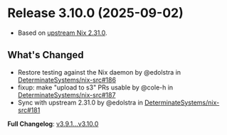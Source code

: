 # Release 3.10.0 (2025-09-02)

* Based on [upstream Nix 2.31.0](../release-notes/rl-2.31.md).

## What's Changed
* Restore testing against the Nix daemon by @edolstra in [DeterminateSystems/nix-src#186](https://github.com/DeterminateSystems/nix-src/pull/186)
* fixup: make "upload to s3" PRs usable by @cole-h in [DeterminateSystems/nix-src#187](https://github.com/DeterminateSystems/nix-src/pull/187)
* Sync with upstream 2.31.0 by @edolstra in [DeterminateSystems/nix-src#181](https://github.com/DeterminateSystems/nix-src/pull/181)


**Full Changelog**: [v3.9.1...v3.10.0](https://github.com/DeterminateSystems/nix-src/compare/v3.9.1...v3.10.0)
